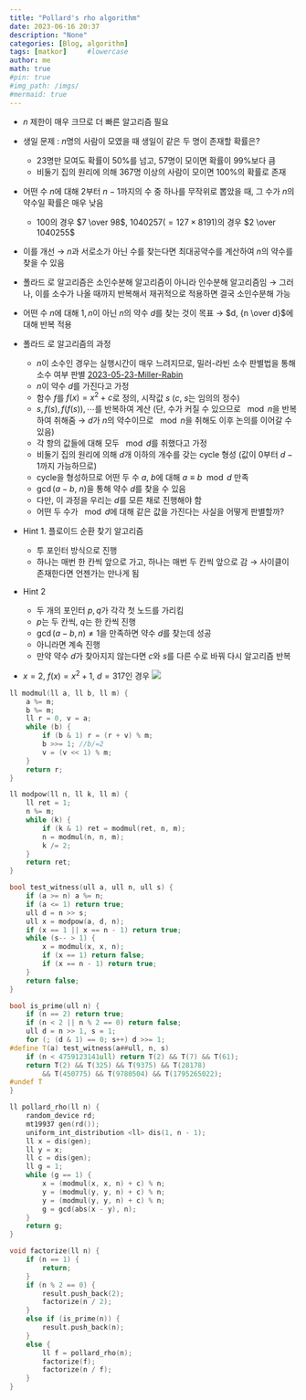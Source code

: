 ```yaml
---
title: "Pollard's rho algorithm"
date: 2023-06-16 20:37
description: "None"
categories: [Blog, algorithm]
tags: [matkor]     #lowercase
author: me
math: true
#pin: true
#img_path: /imgs/
#mermaid: true
---
```


- $n$ 제한이 매우 크므로 더 빠른 알고리즘 필요
- 생일 문제 : $n$명의 사람이 모였을 때 생일이 같은 두 명이 존재할 확률은?
    - $23$명만 모여도 확률이 $50\%$를 넘고, $57$명이 모이면 확률이 $99\%$보다 큼
    - 비둘기 집의 원리에 의해 $367$명 이상의 사람이 모이면 $100\%$의 확률로 존재
- 어떤 수 $n$에 대해 $2$부터 $n-1$까지의 수 중 하나를 무작위로 뽑았을 때, 그 수가 $n$의 약수일 확률은 매우 낮음
    - $100$의 경우 $7 \over 98$, $1040257(=127 \times 8191)$의 경우 $2 \over 1040255$
- 이를 개선 → $n$과 서로소가 아닌 수를 찾는다면 최대공약수를 계산하여 $n$의 약수를 찾을 수 있음
- 폴라드 로 알고리즘은 소인수분해 알고리즘이 아니라 인수분해 알고리즘임 → 그러나, 이를 소수가 나올 때까지 반복해서 재귀적으로 적용하면 결국 소인수분해 가능
- 어떤 수 $n$에 대해 $1, n$이 아닌 $n$의 약수 $d$를 찾는 것이 목표 → $d, {n \over d}$에 대해 반복 적용

- 폴라드 로 알고리즘의 과정
    - $n$이 소수인 경우는 실행시간이 매우 느려지므로, 밀러-라빈 소수 판별법을 통해 소수 여부 판별 [2023-05-23-Miller-Rabin](_posts/2023-05-23-Miller-Rabin.md)
    - $n$이 약수 $d$를 가진다고 가정
    - 함수 $f$를 $f(x)=x^2+c$로 정의, 시작값 $s$ ($c,\ s$는 임의의 정수)
    - $s, f(s), f(f(s)), \cdots$를 반복하여 계산 (단, 수가 커질 수 있으므로 $\mod n$을 반복하여 취해줌 → $d$가 $n$의 약수이므로 $\mod n$을 취해도 이후 논의를 이어갈 수 있음)
    - 각 항의 값들에 대해 모두 $\mod d$를 취했다고 가정
    - 비둘기 집의 원리에 의해 $d$개 이하의 개수를 갖는 cycle 형성 (값이 $0$부터 $d-1$까지 가능하므로)
    - cycle을 형성하므로 어떤 두 수 $a,\ b$에 대해 $a \equiv b \mod d$ 만족
    - $\gcd(a-b,\ n)$을 통해 약수 $d$를 찾을 수 있음
    - 다만, 이 과정을 우리는 $d$를 모른 채로 진행해야 함
    - 어떤 두 수가 $\mod d$에 대해 같은 값을 가진다는 사실을 어떻게 판별할까?
 - Hint 1. 플로이드 순환 찾기 알고리즘
    - 투 포인터 방식으로 진행
    - 하나는 매번 한 칸씩 앞으로 가고, 하나는 매번 두 칸씩 앞으로 감 → 사이클이 존재한다면 언젠가는 만나게 됨
- Hint 2
    - 두 개의 포인터 $p, q$가 각각 첫 노드를 가리킴
    - $p$는 두 칸씩, $q$는 한 칸씩 진행
    - $\gcd(a-b, n) \neq 1$을 만족하면 약수 $d$를 찾는데 성공
    - 아니라면 계속 진행
    - 만약 약수 $d$가 찾아지지 않는다면 $c$와 $s$를 다른 수로 바꿔 다시 알고리즘 반복

- $x=2,\ f(x)=x^2+1,\ d=317$인 경우
![](https://i.imgur.com/DRcnCwN.png)
```cpp
ll modmul(ll a, ll b, ll m) {
	a %= m;
	b %= m; 
	ll r = 0, v = a;
	while (b) {
		if (b & 1) r = (r + v) % m;
		b >>= 1; //b/=2
		v = (v << 1) % m;
	}
	return r;
}

ll modpow(ll n, ll k, ll m) {
	ll ret = 1;
	n %= m;
	while (k) {
		if (k & 1) ret = modmul(ret, n, m);
		n = modmul(n, n, m);
		k /= 2;
	}
	return ret;
}

bool test_witness(ull a, ull n, ull s) {
	if (a >= n) a %= n;
	if (a <= 1) return true;
	ull d = n >> s;
	ull x = modpow(a, d, n);
	if (x == 1 || x == n - 1) return true;
	while (s-- > 1) {
		x = modmul(x, x, n);
		if (x == 1) return false;
		if (x == n - 1) return true;
	}
	return false;
}

bool is_prime(ull n) {
	if (n == 2) return true;
	if (n < 2 || n % 2 == 0) return false;
	ull d = n >> 1, s = 1;
	for (; (d & 1) == 0; s++) d >>= 1;
#define T(a) test_witness(a##ull, n, s)
	if (n < 4759123141ull) return T(2) && T(7) && T(61);
	return T(2) && T(325) && T(9375) && T(28178)
		&& T(450775) && T(9780504) && T(1795265022);
#undef T
}

ll pollard_rho(ll n) {
	random_device rd;
	mt19937 gen(rd());
	uniform_int_distribution <ll> dis(1, n - 1);
	ll x = dis(gen);
	ll y = x;
	ll c = dis(gen);
	ll g = 1;
	while (g == 1) {
		x = (modmul(x, x, n) + c) % n;
		y = (modmul(y, y, n) + c) % n;
		y = (modmul(y, y, n) + c) % n;
		g = gcd(abs(x - y), n);
	}
	return g;
}

void factorize(ll n) {
	if (n == 1) {
		return;
	}
	if (n % 2 == 0) {
		result.push_back(2);
		factorize(n / 2);
	}
	else if (is_prime(n)) {
		result.push_back(n);
	}
	else {
		ll f = pollard_rho(n);
		factorize(f);
		factorize(n / f);
	}
}
```